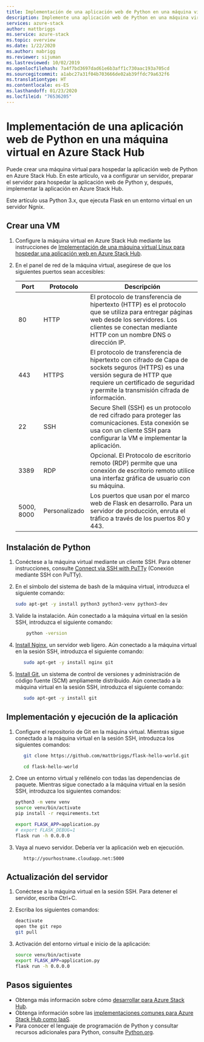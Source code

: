 ```yaml
---
title: Implementación de una aplicación web de Python en una máquina virtual en Azure Stack Hub | Microsoft Docs
description: Implemente una aplicación web de Python en una máquina virtual en Azure Stack Hub.
services: azure-stack
author: mattbriggs
ms.service: azure-stack
ms.topic: overview
ms.date: 1/22/2020
ms.author: mabrigg
ms.reviewer: sijuman
ms.lastreviewed: 10/02/2019
ms.openlocfilehash: 7a4f7bd3697dad61e6b3aff1c730aac193a705cd
ms.sourcegitcommit: a1abc27a31f04b703666de02ab39ffdc79a632f6
ms.translationtype: HT
ms.contentlocale: es-ES
ms.lasthandoff: 01/23/2020
ms.locfileid: "76536205"
---
```

# <a name="deploy-a-python-web-app-to-a-vm-in-azure-stack-hub"></a>Implementación de una aplicación web de Python en una máquina virtual en Azure Stack Hub

Puede crear una máquina virtual para hospedar la aplicación web de Python en Azure Stack Hub. En este artículo, va a configurar un servidor, preparar el servidor para hospedar la aplicación web de Python y, después, implementar la aplicación en Azure Stack Hub.

Este artículo usa Python 3.x, que ejecuta Flask en un entorno virtual en un servidor Ngnix.

## <a name="create-a-vm"></a>Crear una VM

1. Configure la máquina virtual en Azure Stack Hub mediante las instrucciones de [Implementación de una máquina virtual Linux para hospedar una aplicación web en Azure Stack Hub](azure-stack-dev-start-howto-deploy-linux.md).

2. En el panel de red de la máquina virtual, asegúrese de que los siguientes puertos sean accesibles:

    | Port | Protocolo | Descripción |
    | --- | --- | --- |
    | 80 | HTTP | El protocolo de transferencia de hipertexto (HTTP) es el protocolo que se utiliza para entregar páginas web desde los servidores. Los clientes se conectan mediante HTTP con un nombre DNS o dirección IP. |
    | 443 | HTTPS | El protocolo de transferencia de hipertexto con cifrado de Capa de sockets seguros (HTTPS) es una versión segura de HTTP que requiere un certificado de seguridad y permite la transmisión cifrada de información. |
    | 22 | SSH | Secure Shell (SSH) es un protocolo de red cifrado para proteger las comunicaciones. Esta conexión se usa con un cliente SSH para configurar la VM e implementar la aplicación. |
    | 3389 | RDP | Opcional. El Protocolo de escritorio remoto (RDP) permite que una conexión de escritorio remoto utilice una interfaz gráfica de usuario con su máquina.   |
    | 5000, 8000 | Personalizado | Los puertos que usan por el marco web de Flask en desarrollo. Para un servidor de producción, enruta el tráfico a través de los puertos 80 y 443. |

## <a name="install-python"></a>Instalación de Python

1. Conéctese a la máquina virtual mediante un cliente SSH. Para obtener instrucciones, consulte [Connect via SSH with PuTTy](azure-stack-dev-start-howto-ssh-public-key.md#connect-with-ssh-by-using-putty) (Conexión mediante SSH con PuTTy).
2. En el símbolo del sistema de bash de la máquina virtual, introduzca el siguiente comando:

    ```bash  
    sudo apt-get -y install python3 python3-venv python3-dev
    ```

3. Valide la instalación. Aún conectado a la máquina virtual en la sesión SSH, introduzca el siguiente comando:

    ```bash  
        python -version
    ```

3. [Install Nginx](https://www.nginx.com/resources/wiki/), un servidor web ligero. Aún conectado a la máquina virtual en la sesión SSH, introduzca el siguiente comando:

    ```bash  
       sudo apt-get -y install nginx git
    ```

4. [Install Git](https://git-scm.com), un sistema de control de versiones y administración de código fuente (SCM) ampliamente distribuido. Aún conectado a la máquina virtual en la sesión SSH, introduzca el siguiente comando:

    ```bash  
       sudo apt-get -y install git
    ```

## <a name="deploy-and-run-the-app"></a>Implementación y ejecución de la aplicación

1. Configure el repositorio de Git en la máquina virtual. Mientras sigue conectado a la máquina virtual en la sesión SSH, introduzca los siguientes comandos:

    ```bash  
       git clone https://github.com/mattbriggs/flask-hello-world.git
    
       cd flask-hello-world
    ```

2. Cree un entorno virtual y rellénelo con todas las dependencias de paquete. Mientras sigue conectado a la máquina virtual en la sesión SSH, introduzca los siguientes comandos:

    ```bash  
    python3 -m venv venv
    source venv/bin/activate
    pip install -r requirements.txt
    
    export FLASK_APP=application.py
    # export FLASK_DEBUG=1 
    flask run -h 0.0.0.0
    ```

3. Vaya al nuevo servidor. Debería ver la aplicación web en ejecución.

    ```HTTP  
       http://yourhostname.cloudapp.net:5000
    ```

## <a name="update-your-server"></a>Actualización del servidor

1. Conéctese a la máquina virtual en la sesión SSH. Para detener el servidor, escriba Ctrl+C.

2. Escriba los siguientes comandos:

    ```bash  
    deactivate
    open the git repo
    git pull
    ```

3. Activación del entorno virtual e inicio de la aplicación:

    ```bash  
    source venv/bin/activate
    export FLASK_APP=application.py
    flask run -h 0.0.0.0
    ```

## <a name="next-steps"></a>Pasos siguientes

- Obtenga más información sobre cómo [desarrollar para Azure Stack Hub](azure-stack-dev-start.md).
- Obtenga información sobre las [implementaciones comunes para Azure Stack Hub como IaaS](azure-stack-dev-start-deploy-app.md).
- Para conocer el lenguaje de programación de Python y consultar recursos adicionales para Python, consulte [Python.org](https://www.python.org).

